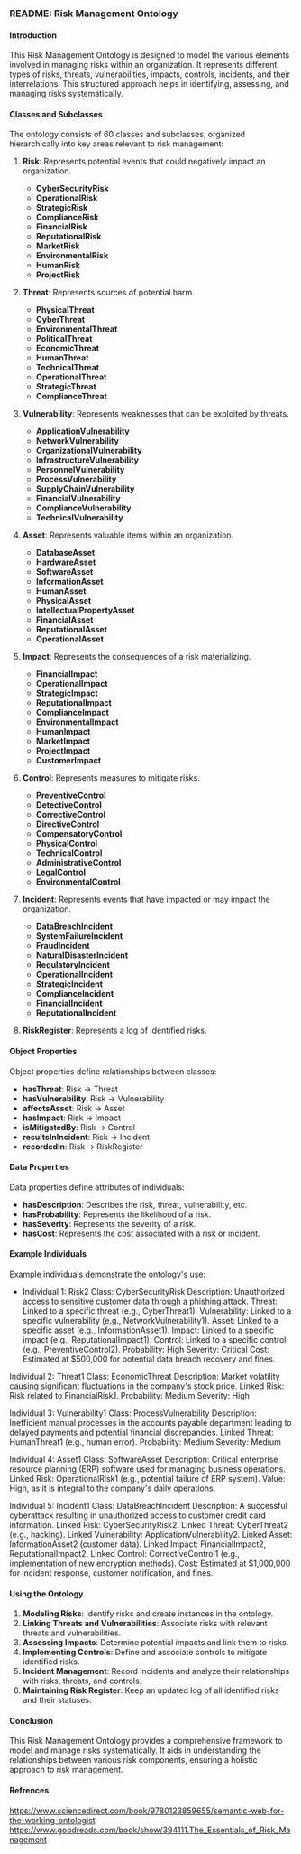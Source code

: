 ### README: Risk Management Ontology

#### Introduction
This Risk Management Ontology is designed to model the various elements involved in managing risks within an organization. It represents different types of risks, threats, vulnerabilities, impacts, controls, incidents, and their interrelations. This structured approach helps in identifying, assessing, and managing risks systematically.

#### Classes and Subclasses
The ontology consists of 60 classes and subclasses, organized hierarchically into key areas relevant to risk management:

1. **Risk**: Represents potential events that could negatively impact an organization.
    - **CyberSecurityRisk**
    - **OperationalRisk**
    - **StrategicRisk**
    - **ComplianceRisk**
    - **FinancialRisk**
    - **ReputationalRisk**
    - **MarketRisk**
    - **EnvironmentalRisk**
    - **HumanRisk**
    - **ProjectRisk**

2. **Threat**: Represents sources of potential harm.
    - **PhysicalThreat**
    - **CyberThreat**
    - **EnvironmentalThreat**
    - **PoliticalThreat**
    - **EconomicThreat**
    - **HumanThreat**
    - **TechnicalThreat**
    - **OperationalThreat**
    - **StrategicThreat**
    - **ComplianceThreat**

3. **Vulnerability**: Represents weaknesses that can be exploited by threats.
    - **ApplicationVulnerability**
    - **NetworkVulnerability**
    - **OrganizationalVulnerability**
    - **InfrastructureVulnerability**
    - **PersonnelVulnerability**
    - **ProcessVulnerability**
    - **SupplyChainVulnerability**
    - **FinancialVulnerability**
    - **ComplianceVulnerability**
    - **TechnicalVulnerability**

4. **Asset**: Represents valuable items within an organization.
    - **DatabaseAsset**
    - **HardwareAsset**
    - **SoftwareAsset**
    - **InformationAsset**
    - **HumanAsset**
    - **PhysicalAsset**
    - **IntellectualPropertyAsset**
    - **FinancialAsset**
    - **ReputationalAsset**
    - **OperationalAsset**

5. **Impact**: Represents the consequences of a risk materializing.
    - **FinancialImpact**
    - **OperationalImpact**
    - **StrategicImpact**
    - **ReputationalImpact**
    - **ComplianceImpact**
    - **EnvironmentalImpact**
    - **HumanImpact**
    - **MarketImpact**
    - **ProjectImpact**
    - **CustomerImpact**

6. **Control**: Represents measures to mitigate risks.
    - **PreventiveControl**
    - **DetectiveControl**
    - **CorrectiveControl**
    - **DirectiveControl**
    - **CompensatoryControl**
    - **PhysicalControl**
    - **TechnicalControl**
    - **AdministrativeControl**
    - **LegalControl**
    - **EnvironmentalControl**

7. **Incident**: Represents events that have impacted or may impact the organization.
    - **DataBreachIncident**
    - **SystemFailureIncident**
    - **FraudIncident**
    - **NaturalDisasterIncident**
    - **RegulatoryIncident**
    - **OperationalIncident**
    - **StrategicIncident**
    - **ComplianceIncident**
    - **FinancialIncident**
    - **ReputationalIncident**

8. **RiskRegister**: Represents a log of identified risks.

#### Object Properties
Object properties define relationships between classes:
- **hasThreat**: Risk -> Threat
- **hasVulnerability**: Risk -> Vulnerability
- **affectsAsset**: Risk -> Asset
- **hasImpact**: Risk -> Impact
- **isMitigatedBy**: Risk -> Control
- **resultsInIncident**: Risk -> Incident
- **recordedIn**: Risk -> RiskRegister

#### Data Properties
Data properties define attributes of individuals:
- **hasDescription**: Describes the risk, threat, vulnerability, etc.
- **hasProbability**: Represents the likelihood of a risk.
- **hasSeverity**: Represents the severity of a risk.
- **hasCost**: Represents the cost associated with a risk or incident.

#### Example Individuals
Example individuals demonstrate the ontology's use:
 
- Individual 1: Risk2
Class: CyberSecurityRisk
Description: Unauthorized access to sensitive customer data through a phishing attack.
Threat: Linked to a specific threat (e.g., CyberThreat1).
Vulnerability: Linked to a specific vulnerability (e.g., NetworkVulnerability1).
Asset: Linked to a specific asset (e.g., InformationAsset1).
Impact: Linked to a specific impact (e.g., ReputationalImpact1).
Control: Linked to a specific control (e.g., PreventiveControl2).
Probability: High
Severity: Critical
Cost: Estimated at $500,000 for potential data breach recovery and fines.

Individual 2: Threat1
Class: EconomicThreat
Description: Market volatility causing significant fluctuations in the company's stock price.
Linked Risk: Risk related to FinancialRisk1.
Probability: Medium
Severity: High

Individual 3: Vulnerability1
Class: ProcessVulnerability
Description: Inefficient manual processes in the accounts payable department leading to delayed payments and potential financial discrepancies.
Linked Threat: HumanThreat1 (e.g., human error).
Probability: Medium
Severity: Medium

Individual 4: Asset1
Class: SoftwareAsset
Description: Critical enterprise resource planning (ERP) software used for managing business operations.
Linked Risk: OperationalRisk1 (e.g., potential failure of ERP system).
Value: High, as it is integral to the company's daily operations.

Individual 5: Incident1
Class: DataBreachIncident
Description: A successful cyberattack resulting in unauthorized access to customer credit card information.
Linked Risk: CyberSecurityRisk2.
Linked Threat: CyberThreat2 (e.g., hacking).
Linked Vulnerability: ApplicationVulnerability2.
Linked Asset: InformationAsset2 (customer data).
Linked Impact: FinancialImpact2, ReputationalImpact2.
Linked Control: CorrectiveControl1 (e.g., implementation of new encryption methods).
Cost: Estimated at $1,000,000 for incident response, customer notification, and fines.

#### Using the Ontology
1. **Modeling Risks**: Identify risks and create instances in the ontology.
2. **Linking Threats and Vulnerabilities**: Associate risks with relevant threats and vulnerabilities.
3. **Assessing Impacts**: Determine potential impacts and link them to risks.
4. **Implementing Controls**: Define and associate controls to mitigate identified risks.
5. **Incident Management**: Record incidents and analyze their relationships with risks, threats, and controls.
6. **Maintaining Risk Register**: Keep an updated log of all identified risks and their statuses.

#### Conclusion
This Risk Management Ontology provides a comprehensive framework to model and manage risks systematically. It aids in understanding the relationships between various risk components, ensuring a holistic approach to risk management.
#### Refrences

https://www.sciencedirect.com/book/9780123859655/semantic-web-for-the-working-ontologist
https://www.goodreads.com/book/show/394111.The_Essentials_of_Risk_Management
